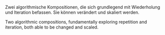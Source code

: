 <!--
title: Etüde zur algorithmischen Wiederholung und Iteration
title_translate: Etude on Algortihmic Repetition and Iteration
date: 07-2021
links: https://ago-band.info/music/; https://ago-band.bandcamp.com
list: Maßgefertigte Software
list_translate: Custom software
jobs: 
jobs_translate: 
publishing: Henrike Uthe, Hilka Dirks, Tessa Meyer (2019). Basics Blog Post. Berlin: Verlag der Universität der Künste. ISBN 978-3-89462-321-0.; Ago (2021). Chroma (Artwork). Berlin/Stuttgart.
-->
<div><p>Zwei algorithmische Kompositionen, die sich grundlegend mit Wiederholung und Iteration befassen. Sie können verändert und skaliert werden.</p>
<p class="translate">Two algorithmic compositions, fundamentally exploring repetition and iteration, both able to be changed and scaled.</p></div>